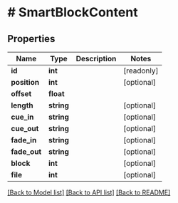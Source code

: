 # # SmartBlockContent

## Properties

Name | Type | Description | Notes
------------ | ------------- | ------------- | -------------
**id** | **int** |  | [readonly]
**position** | **int** |  | [optional]
**offset** | **float** |  |
**length** | **string** |  | [optional]
**cue_in** | **string** |  | [optional]
**cue_out** | **string** |  | [optional]
**fade_in** | **string** |  | [optional]
**fade_out** | **string** |  | [optional]
**block** | **int** |  | [optional]
**file** | **int** |  | [optional]

[[Back to Model list]](../../README.md#models) [[Back to API list]](../../README.md#endpoints) [[Back to README]](../../README.md)
